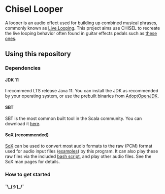 Chisel Looper
=======================

A looper is an audio effect used for building up combined musical phrases, commonly known as 
[Live Looping](https://en.wikipedia.org/wiki/Live_looping). This project aims use CHISEL to 
recreate the live looping behavior often found in guitar effects pedals such as
[these ones](https://www.guitarcenter.com/Looper-Effects-Pedals.gc).

## Using this repository

### Dependencies

#### JDK 11

I recommend LTS release Java 11. You can install the JDK as recommended by your operating system, 
or use the prebuilt binaries from [AdoptOpenJDK](https://adoptopenjdk.net/).

#### SBT

SBT is the most common built tool in the Scala community. 
You can download it [here](https://www.scala-sbt.org/download.html).  

#### SoX (recommended)

[SoX](https://en.wikipedia.org/wiki/SoX) can be used to convert most audio formats to the raw (PCM) format
used for audio input files ([examples](./files)) by this program. It can also play these raw files via the
included [bash script](./files/play_raw.sh), and play other audio files. See the SoX man pages for details.

### How to get started

#### ¯\\\_(ツ)_/¯
